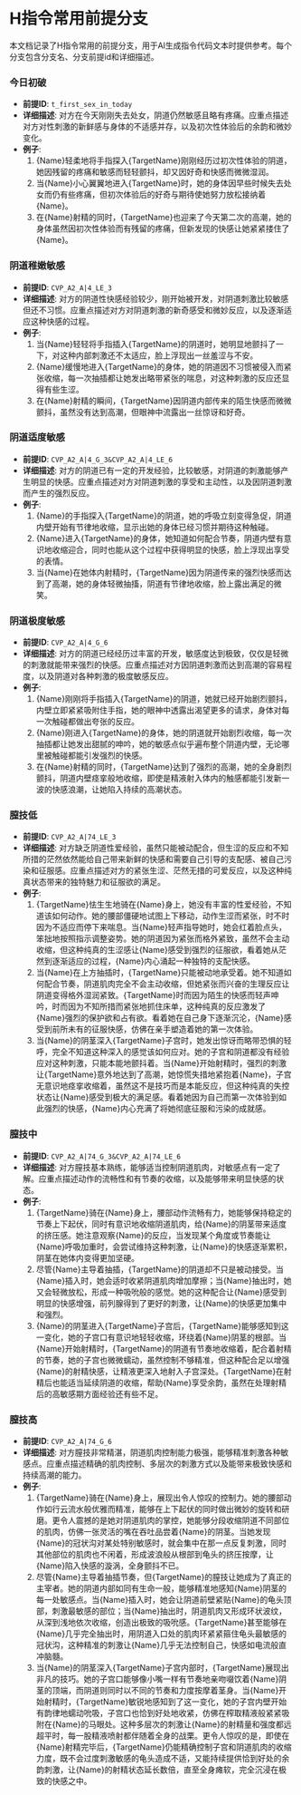 # H指令常用前提分支

本文档记录了H指令常用的前提分支，用于AI生成指令代码文本时提供参考。每个分支包含分支名、分支前提id和详细描述。

### 今日初破
- **前提ID**: `t_first_sex_in_today`
- **详细描述**: 对方在今天刚刚失去处女，阴道仍然敏感且略有疼痛。应重点描述对方对性刺激的新鲜感与身体的不适感并存，以及初次性体验后的余韵和微妙变化。
- **例子**:
  1. {Name}轻柔地将手指探入{TargetName}刚刚经历过初次性体验的阴道，她因残留的疼痛和敏感而轻轻颤抖，却又因好奇和快感而微微湿润。
  2. 当{Name}小心翼翼地进入{TargetName}时，她的身体因早些时候失去处女而仍有些疼痛，但初次体验后的好奇与期待使她努力放松接纳着{Name}。
  3. 在{Name}射精的同时，{TargetName}也迎来了今天第二次的高潮，她的身体虽然因初次性体验而有残留的疼痛，但新发现的快感让她紧紧搂住了{Name}。

### 阴道稚嫩敏感
- **前提ID**: `CVP_A2_A|4_LE_3`
- **详细描述**: 对方的阴道性快感经验较少，刚开始被开发，对阴道刺激比较敏感但还不习惯。应重点描述对方对阴道刺激的新奇感受和微妙反应，以及逐渐适应这种快感的过程。
- **例子**:
  1. 当{Name}轻轻将手指插入{TargetName}的阴道时，她明显地颤抖了一下，对这种内部刺激还不太适应，脸上浮现出一丝羞涩与不安。
  2. {Name}缓慢地进入{TargetName}的身体，她的阴道因不习惯被侵入而紧张收缩，每一次抽插都让她发出略带紧张的喘息，对这种刺激的反应还显得有些生涩。
  3. 在{Name}射精的瞬间，{TargetName}因阴道内部传来的陌生快感而微微颤抖，虽然没有达到高潮，但眼神中流露出一丝惊讶和好奇。

### 阴道适度敏感
- **前提ID**: `CVP_A2_A|4_G_3&CVP_A2_A|4_LE_6`
- **详细描述**: 对方的阴道已有一定的开发经验，比较敏感，对阴道的刺激能够产生明显的快感。应重点描述对方对阴道刺激的享受和主动性，以及因阴道刺激而产生的强烈反应。
- **例子**:
  1. {Name}的手指探入{TargetName}的阴道，她的呼吸立刻变得急促，阴道内壁开始有节律地收缩，显示出她的身体已经习惯并期待这种触碰。
  2. {Name}进入{TargetName}的身体，她知道如何配合节奏，阴道内壁有意识地收缩迎合，同时也能从这个过程中获得明显的快感，脸上浮现出享受的表情。
  3. 当{Name}在她体内射精时，{TargetName}因为阴道传来的强烈快感而达到了高潮，她的身体轻微抽搐，阴道有节律地收缩，脸上露出满足的微笑。

### 阴道极度敏感
- **前提ID**: `CVP_A2_A|4_G_6`
- **详细描述**: 对方的阴道已经经历过丰富的开发，敏感度达到极致，仅仅是轻微的刺激就能带来强烈的快感。应重点描述对方因阴道刺激而达到高潮的容易程度，以及阴道对各种刺激的极度敏感反应。
- **例子**:
  1. {Name}刚刚将手指插入{TargetName}的阴道，她就已经开始剧烈颤抖，内壁立即紧紧吸附住手指，她的眼神中透露出渴望更多的请求，身体对每一次触碰都做出夸张的反应。
  2. {Name}刚进入{TargetName}的身体，她的阴道就开始剧烈收缩，每一次抽插都让她发出甜腻的呻吟，她的敏感点似乎遍布整个阴道内壁，无论哪里被触碰都能引发强烈的快感。
  3. 在{Name}射精的同时，{TargetName}达到了强烈的高潮，她的全身剧烈颤抖，阴道内壁痉挛般地收缩，即使是精液射入体内的触感都能引发新一波的快感浪潮，让她陷入持续的高潮状态。

### 膣技低
- **前提ID**: `CVP_A2_A|74_LE_3`
- **详细描述**: 对方缺乏阴道性爱经验，虽然只能被动配合，但生涩的反应和不知所措的茫然依然能给自己带来新鲜的快感和需要自己引导的支配感、被自己污染和征服感。应重点描述对方的紧张生涩、茫然无措的可爱反应，以及这种纯真状态带来的独特魅力和征服欲的满足。
- **例子**:
  1. {TargetName}怯生生地骑在{Name}身上，她没有丰富的性爱经验，不知道该如何动作。她的腰部僵硬地试图上下移动，动作生涩而紧张，时不时因为不适应而停下来喘息。当{Name}轻声指导她时，她会红着脸点头，笨拙地按照指示调整姿势。她的阴道因为紧张而格外紧致，虽然不会主动收缩，但这种纯真的生涩感让{Name}感受到强烈的征服欲，看着她从茫然到逐渐适应的过程，{Name}内心涌起一种独特的支配快感。
  2. 当{Name}在上方抽插时，{TargetName}只能被动地承受着。她不知道如何配合节奏，阴道肌肉完全不会主动收缩，但她紧张而兴奋的生理反应让阴道变得格外湿润紧致。{TargetName}时而因为陌生的快感而轻声呻吟，时而因为不知所措而紧张地抓住床单，这种纯真的反应激发了{Name}强烈的保护欲和占有欲。看着她在自己身下逐渐沉沦，{Name}感受到前所未有的征服快感，仿佛在亲手塑造着她的第一次体验。
  3. 当{Name}的阴茎深入{TargetName}子宫时，她发出惊讶而略带恐惧的轻呼，完全不知道这种深入的感觉该如何应对。她的子宫和阴道都没有经验应对这种刺激，只能本能地颤抖着。当{Name}开始射精时，强烈的刺激让{TargetName}意外地达到了高潮，她惊慌失措地紧抱着{Name}，子宫无意识地痉挛收缩着，虽然这不是技巧而是本能反应，但这种纯真的失控状态让{Name}感受到极大的满足感。看着她因为自己而第一次体验到如此强烈的快感，{Name}内心充满了将她彻底征服和污染的成就感。

### 膣技中
- **前提ID**: `CVP_A2_A|74_G_3&CVP_A2_A|74_LE_6`
- **详细描述**: 对方膣技基本熟练，能够适当控制阴道肌肉，对敏感点有一定了解。应重点描述动作的流畅性和有节奏的收缩，以及能够带来明显快感的状态。
- **例子**:
  1. {TargetName}骑在{Name}身上，腰部动作流畅有力，她能够保持稳定的节奏上下起伏，同时有意识地收缩阴道肌肉，给{Name}的阴茎带来适度的挤压感。她注意观察{Name}的反应，当发现某个角度或节奏能让{Name}呼吸加重时，会尝试维持这种刺激，让{Name}的快感逐渐累积，阴茎在她体内变得更加坚硬。
  2. 尽管{Name}主导着抽插，{TargetName}的阴道却不只是被动接受。当{Name}插入时，她会适时收紧阴道肌肉增加摩擦；当{Name}抽出时，她又会轻微放松，形成一种吸吮般的感觉。她的这种配合让{Name}感受到明显的快感增强，前列腺得到了更好的刺激，让{Name}的快感更加集中和强烈。
  3. {Name}的阴茎进入{TargetName}子宫后，{TargetName}能够感知到这一变化，她的子宫口有意识地轻轻收缩，环绕着{Name}阴茎的根部。当{Name}开始射精时，{TargetName}的阴道有节奏地收缩着，配合着射精的节奏，她的子宫也微微蠕动，虽然控制不够精准，但这种配合足以增强{Name}的射精快感，让精液更深入地射入子宫深处。{TargetName}在射精后也能适当延续阴道的收缩，帮助{Name}享受余韵，虽然在处理射精后的高敏感期方面经验还有些不足。

### 膣技高
- **前提ID**: `CVP_A2_A|74_G_6`
- **详细描述**: 对方膣技非常精湛，阴道肌肉控制能力极强，能够精准刺激各种敏感点。应重点描述精确的肌肉控制、多层次的刺激方式以及能带来极致快感和持续高潮的能力。
- **例子**:
  1. {TargetName}骑在{Name}身上，展现出令人惊叹的控制力。她的腰部动作如行云流水般优雅而精准，能够在上下起伏的同时做出微妙的旋转和研磨。更令人震撼的是她对阴道肌肉的掌控，她能够分段收缩阴道不同部位的肌肉，仿佛一张灵活的嘴在吞吐品尝着{Name}的阴茎。当她发现{Name}的冠状沟对某处特别敏感时，就会集中在那一点反复刺激，同时其他部位的肌肉也不闲着，形成波浪般从根部到龟头的挤压按摩，让{Name}陷入快感的漩涡，全身颤抖不已。
  2. 尽管{Name}主导着抽插节奏，但{TargetName}的膣技让她成为了真正的主宰者。她的阴道内部如同有生命一般，能够精准地感知{Name}阴茎的每一处敏感点。当{Name}插入时，她会让阴道前壁紧贴{Name}的龟头顶部，刺激最敏感的部位；当{Name}抽出时，阴道肌肉又形成环状波纹，从深到浅地依次收缩，创造出极致的吸吮感。{TargetName}甚至能够在{Name}几乎完全抽出时，用阴道入口处的肌肉环紧紧箍住龟头最敏感的冠状沟，这种精准的刺激让{Name}几乎无法控制自己，快感如电流般直冲脑髓。
  3. 当{Name}的阴茎深入{TargetName}子宫内部时，{TargetName}展现出非凡的技巧。她的子宫口能够像小嘴一样有节奏地亲吻啜饮着{Name}阴茎的顶端，而阴道则同时以不同的节奏和力度按摩着茎身。当{Name}开始射精时，{TargetName}敏锐地感知到了这一变化，她的子宫内壁开始有韵律地蠕动吮吸，子宫口也恰到好处地收紧，仿佛在榨取精液般紧紧吸附在{Name}的马眼处。这种多层次的刺激让{Name}的射精量和强度都远超平时，每一股精液喷射都伴随着全身的战栗。更令人惊叹的是，即使在{Name}射精完毕后，{TargetName}仍能精确控制子宫和阴道肌肉的收缩力度，既不会过度刺激敏感的龟头造成不适，又能持续提供恰到好处的余韵刺激，让{Name}的射精状态延长数倍，直至全身瘫软，完全沉浸在极致的快感之中。
